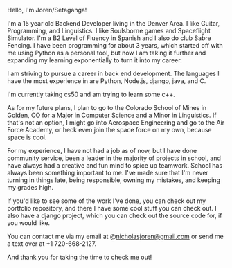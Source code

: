 Hello, I'm Joren/Setaganga!

I'm a 15 year old Backend Developer living in the Denver Area.
I like Guitar, Programming, and Linguistics. I like Soulsborne games and Spaceflight Simulator. I'm a B2 Level of Fluency in Spanish and I also do club Sabre Fencing. I have been programming for about 3 years, which started off with me using Python as a personal tool, but now I am taking it further and expanding my learning exponentially to turn it into my career.

I am striving to pursue a career in back end development. The languages I have the most experience in are Python, Node.js, django, java, and C.

I'm currently taking cs50 and am trying to learn some c++.

As for my future plans, I plan to go to the Colorado School of Mines in Golden, CO for a Major in Computer Science and a Minor in Linguistics. If that's not an option, I might go into Aerospace Engineering and go to the Air Force Academy, or heck even join the space force on my own, because space is cool.

For my experience, I have not had a job as of now, but I have done community service, been a leader in the majority of projects in school, and have always had a creative and fun mind to spice up teamwork. School has always been something important to me. I've made sure that I'm never turning in things late, being responsible, owning my mistakes, and keeping my grades high.

If you'd like to see some of the work I've done, you can check out my portfolio repository, and there I have some cool stuff you can check out. I also have a django project, which you can check out the source code for, if you would like.

You can contact me via my email at @nicholasjoren@gmail.com or send me a text over at +1 720-668-2127.

And thank you for taking the time to check me out!
